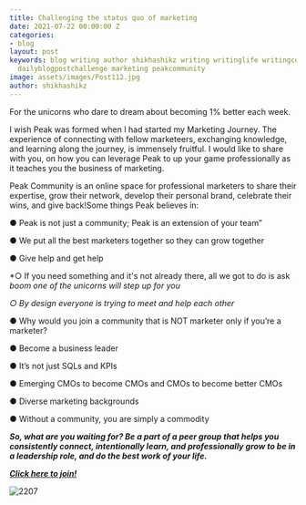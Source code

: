 ```yaml
---
title: Challenging the status quo of marketing
date: 2021-07-22 00:00:00 Z
categories:
- blog
layout: post
keywords: blog writing author shikhashikz writing writinglife writingcommunity dailyblogpost
  dailyblogpostchallenge marketing peakcommunity
image: assets/images/Post112.jpg
author: shikhashikz
---
```


For the unicorns who dare to dream about becoming 1% better each week.

I wish Peak was formed when I had started my Marketing Journey. The experience of connecting with fellow marketeers, exchanging knowledge, and learning along the journey, is immensely fruitful. I would like to share with you, on how you can leverage Peak to up your game professionally as it teaches you the business of marketing. 

Peak Community is an online space for professional marketers to share their expertise, grow their network, develop their personal brand, celebrate their wins, and give back!Some things Peak believes in: 

● Peak is not just a community; Peak is an extension of your team” 

● We put all the best marketers together so they can grow together 

● Give help and get help 

*○ If you need something and it's not already there, all we got to do is ask *boom* *one of the unicorns will step up for you*

*○ By design everyone is trying to meet and help each other* 

● Why would you join a community that is NOT marketer only if you’re a marketer? 

● Become a business leader 

● It’s not just SQLs and KPIs 

● Emerging CMOs to become CMOs and CMOs to become better CMOs 

● Diverse marketing backgrounds 

● Without a community, you are simply a commodity

***So, what are you waiting for? Be a part of a peer group that helps you consistently connect, intentionally learn, and professionally grow to be in a leadership role, and do the best work of your life.***

***[Click here to join!](https://www.peak.community/)***

![2207](https://user-images.githubusercontent.com/21696121/126598978-8ff178ba-6c34-446f-879e-476df304e98a.png)


